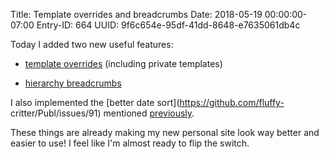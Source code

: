 Title: Template overrides and breadcrumbs
Date: 2018-05-19 00:00:00-07:00
Entry-ID: 664
UUID: 9f6c654e-95df-41dd-8648-e7635061db4c

Today I added two new useful features:

* [template overrides](https://github.com/fluffy-critter/Publ/pull/96)
    (including private templates)

* [hierarchy breadcrumbs](https://github.com/fluffy-critter/Publ/pull/95)

I also implemented the [better date sort](https://github.com/fluffy-
critter/Publ/issues/91) mentioned [previously](398).

These things are already making my new personal site look way better and easier
to use! I feel like I'm almost ready to flip the switch.
